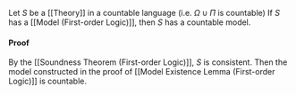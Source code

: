Let $S$ be a [[Theory]] in a countable language (i.e. $\Omega \cup \Pi$ is countable)
If $S$ has a [[Model (First-order Logic)]], then $S$ has a countable model.
#### Proof
By the [[Soundness Theorem (First-order Logic)]], $S$ is consistent.
Then the model constructed in the proof of [[Model Existence Lemma (First-order Logic)]] is countable. 